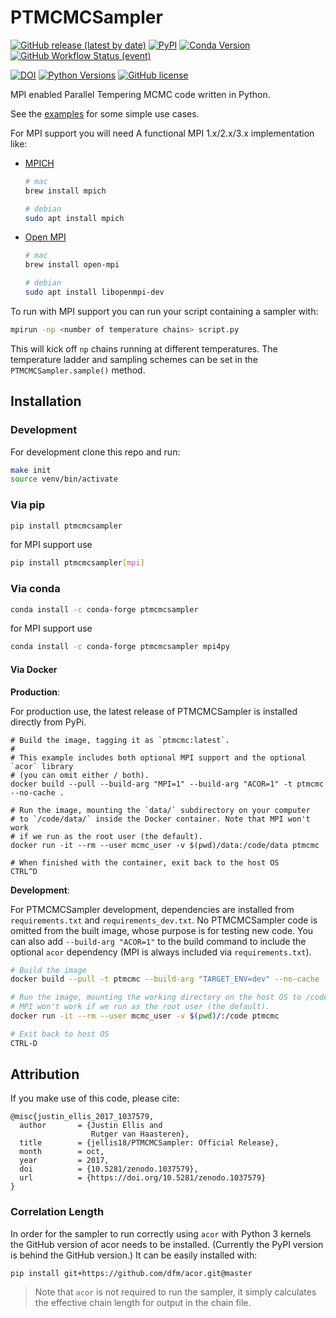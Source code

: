 # PTMCMCSampler

[![GitHub release (latest by date)](https://img.shields.io/github/v/release/jellis18/PTMCMCSampler)](https://github.com/jellis18/PTMCMCSampler/releases/latest)
[![PyPI](https://img.shields.io/pypi/v/ptmcmcsampler)](https://pypi.org/project/ptmcmcsampler/)
[![Conda Version](https://img.shields.io/conda/vn/conda-forge/ptmcmcsampler.svg)](https://anaconda.org/conda-forge/ptmcmcsampler)
[![GitHub Workflow Status (event)](https://img.shields.io/github/workflow/status/jellis18/PTMCMCSampler/CI%20targets?label=CI%20Tests)](https://github.com/jellis18/PTMCMCSampler/actions/workflows/ci_test.yml)

[![DOI](https://zenodo.org/badge/32821232.svg)](https://zenodo.org/badge/latestdoi/32821232)
[![Python Versions](https://img.shields.io/badge/python-3.8%2C%203.9%2C%203.10%2C%203.11-blue.svg)]()
[![GitHub license](https://img.shields.io/github/license/Naereen/StrapDown.js.svg)](https://github.com/jellis18/PTMCMCSampler/blob/master/LICENSE)

MPI enabled Parallel Tempering MCMC code written in Python.

See the [examples](https://github.com/jellis18/PTMCMCSampler/tree/master/examples) for some simple use cases.

For MPI support you will need A functional MPI 1.x/2.x/3.x implementation like:

- [MPICH](http://www.mpich.org/)

  ```bash
  # mac
  brew install mpich

  # debian
  sudo apt install mpich
  ```

- [Open MPI](http://www.open-mpi.org/)

  ```bash
  # mac
  brew install open-mpi

  # debian
  sudo apt install libopenmpi-dev
  ```

To run with MPI support you can run your script containing a sampler with:

```bash
mpirun -np <number of temperature chains> script.py
```

This will kick off `np` chains running at different temperatures. The temperature ladder and sampling schemes can be set in the `PTMCMCSampler.sample()` method.

## Installation

### Development

For development clone this repo and run:

```bash
make init
source venv/bin/activate
```

### Via pip

```bash
pip install ptmcmcsampler
```

for MPI support use

```bash
pip install ptmcmcsampler[mpi]
```

### Via conda

```bash
conda install -c conda-forge ptmcmcsampler
```

for MPI support use

```bash
conda install -c conda-forge ptmcmcsampler mpi4py
```

#### Via Docker

**Production**:

For production use, the latest release of PTMCMCSampler is installed directly from PyPi.
```
# Build the image, tagging it as `ptmcmc:latest`.  
# 
# This example includes both optional MPI support and the optional `acor` library 
# (you can omit either / both).
docker build --pull --build-arg "MPI=1" --build-arg "ACOR=1" -t ptmcmc --no-cache .

# Run the image, mounting the `data/` subdirectory on your computer 
# to `/code/data/` inside the Docker container. Note that MPI won't work 
# if we run as the root user (the default).
docker run -it --rm --user mcmc_user -v $(pwd)/data:/code/data ptmcmc

# When finished with the container, exit back to the host OS
CTRL^D
```


**Development**: 

For PTMCMCSampler development, dependencies are installed from `requirements.txt` and 
`requirements_dev.txt`. 
No PTMCMCSampler code is omitted from the built image, whose purpose is for testing new code. 
You can also add `--build-arg "ACOR=1"` to the build command to include the optional `acor` 
dependency (MPI is always included via `requirements.txt`).

```bash
# Build the image
docker build --pull -t ptmcmc --build-arg "TARGET_ENV=dev" --no-cache .

# Run the image, mounting the working directory on the host OS to /code/ inside the container.
# MPI won't work if we run as the root user (the default).
docker run -it --rm --user mcmc_user -v $(pwd)/:/code ptmcmc

# Exit back to host OS
CTRL-D
```






## Attribution

If you make use of this code, please cite:

```
@misc{justin_ellis_2017_1037579,
  author       = {Justin Ellis and
                  Rutger van Haasteren},
  title        = {jellis18/PTMCMCSampler: Official Release},
  month        = oct,
  year         = 2017,
  doi          = {10.5281/zenodo.1037579},
  url          = {https://doi.org/10.5281/zenodo.1037579}
}
```

### Correlation Length

In order for the sampler to run correctly using `acor` with Python 3 kernels the GitHub version of acor needs to be installed. (Currently the PyPI version is behind the GitHub version.) It can be easily installed with:

```
pip install git+https://github.com/dfm/acor.git@master
```

> Note that `acor` is not required to run the sampler, it simply calculates the effective chain length for output in the chain file.
